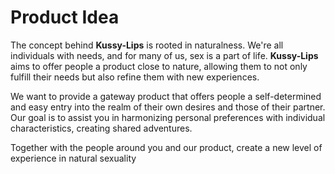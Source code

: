 # Product Idea


The concept behind **Kussy-Lips** is rooted in naturalness. We're all individuals with needs, and for many of us, sex is a part of life. **Kussy-Lips** aims to offer people a product close to nature, allowing them to not only fulfill their needs but also refine them with new experiences.

We want to provide a gateway product that offers people a self-determined and easy entry into the realm of their own desires and those of their partner. Our goal is to assist you in harmonizing personal preferences with individual characteristics, creating shared adventures.

Together with the people around you and our product, create a new level of experience in natural sexuality
